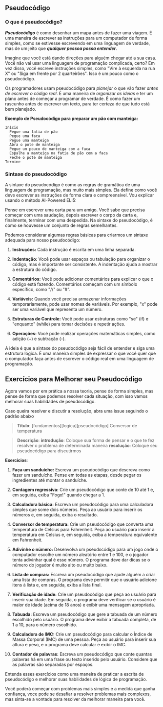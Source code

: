 ## Pseudocódigo

### O que é pseudocódigo?

**_Pseudocódigo_** é como desenhar um mapa antes de fazer uma viagem. É uma maneira de escrever as instruções para um computador de forma simples, como se estivesse escrevendo em uma linguagem de verdade, mas de um jeito que _**qualquer pessoa possa entender**_.

Imagine que você está dando direções para alguém chegar até a sua casa. Você não vai usar uma linguagem de programação complicada, certo? Em vez disso, você escreve instruções simples, como "Vire à esquerda na rua X" ou "Siga em frente por 2 quarteirões". Isso é um pouco como o pseudocódigo.

Os programadores usam pseudocódigo para _planejar_ o que vão fazer _antes de escrever o código real_. É uma maneira de _organizar as ideias_ e ter um plano antes de começar a programar de verdade. É como fazer um rascunho antes de escrever um texto, para ter certeza de que tudo está bem planejado.

**Exemplo de Pseudocódigo para preparar um pão com manteiga:**
```
Início
  Pegue uma fatia de pão
  Pegue uma faca
  Pegue uma manteiga
  Abra o pote de manteiga
  Pegue um pouco de manteiga com a faca
  Espalhe a manteiga na fatia de pão com a faca
  Feche o pote de manteiga
Termine
``````

### Sintaxe do pseudocódigo

A sintaxe do pseudocódigo é como as regras de gramática de uma linguagem de programação, mas muito mais simples. Ela define como você deve escrever as instruções de forma clara e compreensível. Vou explicar usando o método AI-Powered ELI5:

Pense em escrever uma carta para um amigo. Você sabe que precisa começar com uma saudação, depois escrever o corpo da carta e, finalmente, terminar com uma despedida. Na sintaxe do pseudocódigo, é como se houvesse um conjunto de regras semelhantes.

Podemos considerar algumas regras básicas para criarmos um sintaxe adequada para nosso pseudocódigo:

1. **Instruções:** Cada instrução é escrita em uma linha separada.

2. **Indentação:** Você pode usar espaços ou tabulação para organizar o código, mas é importante ser consistente. A indentação ajuda a mostrar a estrutura do código.

3. **Comentários:** Você pode adicionar comentários para explicar o que o código está fazendo. Comentários começam com um símbolo específico, como "//" ou "#".

4. **Variáveis:** Quando você precisa armazenar informações temporariamente, pode usar nomes de variáveis. Por exemplo, "x" pode ser uma variável que representa um número.

5. **Estruturas de Controle:** Você pode usar estruturas como "se" (if) e "enquanto" (while) para tomar decisões e repetir ações.

6. **Operações:** Você pode realizar operações matemáticas simples, como adição (+) e subtração (-).

A ideia é que a sintaxe do pseudocódigo seja fácil de entender e siga uma estrutura lógica. É uma maneira simples de expressar o que você quer que o computador faça antes de escrever o código real em uma linguagem de programação.


## Exercícios para Melhorar seu Pseudocódigo

Agora vamos por em prática a nossa teoria, pense de forma simples, mas pense de forma que podemos resolver cada situação, com isso vamos melhorar suas habilidades de pseudocódigo.

Caso queira resolver e discutir a resolução, abra uma issue seguindo o padrão abaixo

>**Titulo**: [fundamentos][logica][pseudocódigo] Conversor de temperatura

>**Descrição**:
**introdução**: Coloque sua forma de pensar e o que te fez resolver o problema de determinada maneira
**resolução**: Coloque seu pseudocódigo para discutirmos

**Exercicios**:

1. **Faça um sanduíche:** Escreva um pseudocódigo que descreva como fazer um sanduíche. Pense em todas as etapas, desde pegar os ingredientes até montar o sanduíche.

2. **Contagem regressiva:** Crie um pseudocódigo que conte de 10 até 1 e, em seguida, exiba "Fogo!" quando chegar a 1.

3. **Calculadora básica:** Escreva um pseudocódigo para uma calculadora simples que some dois números. Peça ao usuário para inserir os números e, em seguida, exiba o resultado.

4. **Conversor de temperatura:** Crie um pseudocódigo que converta uma temperatura de Celsius para Fahrenheit. Peça ao usuário para inserir a temperatura em Celsius e, em seguida, exiba a temperatura equivalente em Fahrenheit.

5. **Adivinhe o número:** Desenvolva um pseudocódigo para um jogo onde o computador escolhe um número aleatório entre 1 e 100, e o jogador tenta adivinhar qual é esse número. O programa deve dar dicas se o número do jogador é muito alto ou muito baixo.

6. **Lista de compras:** Escreva um pseudocódigo que ajude alguém a criar uma lista de compras. O programa deve permitir que o usuário adicione itens à lista e, em seguida, exiba a lista final.

7. **Verificação de idade:** Crie um pseudocódigo que peça ao usuário para inserir sua idade. Em seguida, o programa deve verificar se o usuário é maior de idade (acima de 18 anos) e exibir uma mensagem apropriada.

8. **Tabuada:** Escreva um pseudocódigo que gere a tabuada de um número escolhido pelo usuário. O programa deve exibir a tabuada completa, de 1 a 10, para o número escolhido.

9. **Calculadora de IMC:** Crie um pseudocódigo para calcular o Índice de Massa Corporal (IMC) de uma pessoa. Peça ao usuário para inserir sua altura e peso, e o programa deve calcular e exibir o IMC.

10. **Contador de palavras:** Escreva um pseudocódigo que conte quantas palavras há em uma frase ou texto inserido pelo usuário. Considere que as palavras são separadas por espaços.

Entenda esses exercícios como uma maneira de praticar a escrita de pseudocódigo e melhorar suas habilidades de lógica de programação. 

Você poderá começar com problemas mais simples e a medida que ganha confiança, voce pode se desafiar a resolver problemas mais complexos, mas sinta-se a vontade para resolver da melhorar maneira para você.
